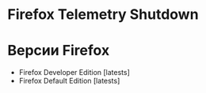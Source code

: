 # Firefox Telemetry Shutdown
# Версии Firefox
* Firefox Developer Edition [latests] 
* Firefox Default Edition [latests]
